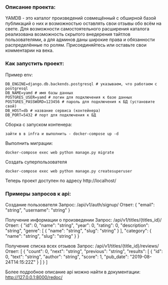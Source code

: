 ### Описание проекта:

YAMDB - это каталог произведений совмещённый с обширной базой публикаций о них и возможностью оставлять свои отзывы обо всём на свете.
Для возможности самостоятельного расширения каталога реализована возможность скрытого внедерения тайтлов пользователями, а для админов даны широкие права и обязанности распределённые по ролям. Присоединяйтесь или оставьте свои комментарии на века.

### Как запустить проект:

Пример env:

```
DB_ENGINE=django.db.backends.postgresql # указываем, что работаем с postgresql
DB_NAME=yamd # имя базы данных
POSTGRES_USER=yamd # логин для подключения к базе данных
POSTGRES_PASSWORD=123456 # пароль для подключения к БД (установите свой)
DB_HOST=db # название сервиса (контейнера)
DB_PORT=5432 # порт для подключения к БД
```

Сборка с запуском контенера:

```
зайти в в infra и выполнить - docker-compose up -d
```

Выполнить миграции:

```
docker-compose exec web python manage.py migrate
```

Создать суперпользователя

```
docker-compose exec web python manage.py createsuperuser
```
Теперь проект доступен по адресу http://localhost/

### Примеры запросов к api:

Создание пользователя
Запрос:
/api/v1/auth/signup/
Ответ:
{
  "email": "string",
  "username": "string"
}

Получение информации о произведении
Запрос:
/api/v1/titles/{titles_id}/
Ответ:
{
  "id": 0,
  "name": "string",
  "year": 0,
  "rating": 0,
  "description": "string",
  "genre": [
    {
      "name": "string",
      "slug": "string"
    }
  ],
  "category": {
    "name": "string",
    "slug": "string"
  }
}

Получение списка всех отзывов
Запрос:
/api/v1/titles/{title_id}/reviews/
Ответ:
[
  {
    "count": 0,
    "next": "string",
    "previous": "string",
    "results": [
      {
        "id": 0,
        "text": "string",
        "author": "string",
        "score": 1,
        "pub_date": "2019-08-24T14:15:22Z"
      }
    ]
  }
]

Более подробное описание api можно найти в документации:
http://127.0.0.1:8000/redoc/
